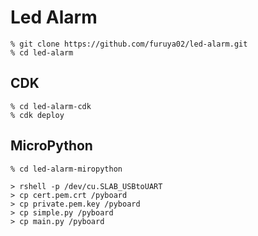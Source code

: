 # Led Alarm

```
% git clone https://github.com/furuya02/led-alarm.git
% cd led-alarm
```

## CDK

```
% cd led-alarm-cdk
% cdk deploy
```

## MicroPython

```
% cd led-alarm-miropython

> rshell -p /dev/cu.SLAB_USBtoUART
> cp cert.pem.crt /pyboard
> cp private.pem.key /pyboard
> cp simple.py /pyboard
> cp main.py /pyboard
```

